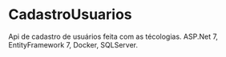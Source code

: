 # CadastroUsuarios
Api de cadastro de usuários feita com as técologias. ASP.Net 7, EntityFramework 7, Docker, SQLServer.
